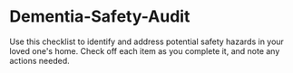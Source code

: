 # Dementia-Safety-Audit
Use this checklist to identify and address potential safety hazards in your loved one's home. Check off each item as you complete it, and note any actions needed.
